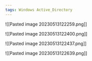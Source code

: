 ```yaml
---
tags: Windows Active_Directory
---
```


![[Pasted image 20230513122259.png]]

![[Pasted image 20230513122400.png]]

![[Pasted image 20230513122437.png]]

![[Pasted image 20230513122639.png]]